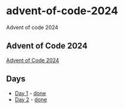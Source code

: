 # advent-of-code-2024
Advent of code 2024

## Advent of Code 2024
[Advent of Code 2024](https://adventofcode.com/2024)

## Days
- [Day 1](https://adventofcode.com/2024/day/1) - [done](day-1/)
- [Day 2](https://adventofcode.com/2024/day/2) - [done](day-2/)
